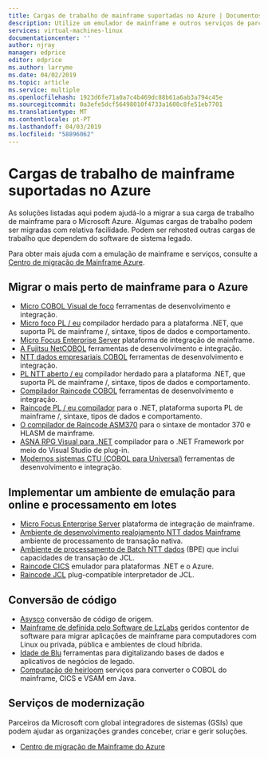 ```yaml
---
title: Cargas de trabalho de mainframe suportadas no Azure | Documentos da Microsoft
description: Utilize um emulador de mainframe e outros serviços de parceiros da Microsoft para realojar suas cargas de trabalho de mainframe como sistemas baseados no IBM Z com o Microsoft Azure.
services: virtual-machines-linux
documentationcenter: ''
author: njray
manager: edprice
editor: edprice
ms.author: larryme
ms.date: 04/02/2019
ms.topic: article
ms.service: multiple
ms.openlocfilehash: 1923d6fe71a0a7c4b469dc88b61a6ab3a794c45e
ms.sourcegitcommit: 0a3efe5dcf56498010f4733a1600c8fe51eb7701
ms.translationtype: MT
ms.contentlocale: pt-PT
ms.lasthandoff: 04/03/2019
ms.locfileid: "58896062"
---
```

# <a name="mainframe-workloads-supported-on-azure"></a>Cargas de trabalho de mainframe suportadas no Azure

As soluções listadas aqui podem ajudá-lo a migrar a sua carga de trabalho de mainframe para o Microsoft Azure. Algumas cargas de trabalho podem ser migradas com relativa facilidade. Podem ser rehosted outras cargas de trabalho que dependem do software de sistema legado. 

Para obter mais ajuda com a emulação de mainframe e serviços, consulte a [Centro de migração de Mainframe Azure](https://azure.microsoft.com/migration/mainframe/).

## <a name="migrate-mainframe-closer-to-azure"></a>Migrar o mais perto de mainframe para o Azure

- [Micro COBOL Visual de foco](https://www.microfocus.com/products/visual-cobol/) ferramentas de desenvolvimento e integração.
- [Micro foco PL / eu](https://www.microfocus.com/campaign/download/pli-modernization/) compilador herdado para a plataforma .NET, que suporta PL de mainframe /, sintaxe, tipos de dados e comportamento.
- [Micro Focus Enterprise Server](https://www.microfocus.com/products/enterprise-suite/enterprise-server/) plataforma de integração de mainframe.
- [A Fujitsu NetCOBOL](https://www.fujitsu.com/global/products/software/developer-tool/netcobol/) ferramentas de desenvolvimento e integração.
- [NTT dados empresariais COBOL](https://www.nttdataservices.com/en-ie/services/application-modernization-services) ferramentas de desenvolvimento e integração.
- [PL NTT aberto / eu](https://www.nttdataservices.com/en-ie/services/application-modernization-services) compilador herdado para a plataforma .NET, que suporta PL de mainframe /, sintaxe, tipos de dados e comportamento.
- [Compilador Raincode COBOL](https://www.raincode.com/products/cobol/) ferramentas de desenvolvimento e integração.
- [Raincode PL / eu compilador](https://www.raincode.com/products/pli/) para o .NET, plataforma suporta PL de mainframe /, sintaxe, tipos de dados e comportamento.
- [O compilador de Raincode ASM370](https://www.raincode.com/technical-landscape/asm370/) para o sintaxe de montador 370 e HLASM de mainframe.
- [ASNA RPG Visual para .NET](https://asna.com/us/products/visual-rpg) compilador para o .NET Framework por meio do Visual Studio de plug-in.
- [Modernos sistemas CTU (COBOL para Universal)](https://modernsystems.com/automatic-cobol-to-java-conversion/) ferramentas de desenvolvimento e integração.

## <a name="deploy-an-emulation-environment-for-online-and-batch-processing"></a>Implementar um ambiente de emulação para online e processamento em lotes

- [Micro Focus Enterprise Server](https://www.microfocus.com/products/enterprise-suite/enterprise-server/) plataforma de integração de mainframe.
- [Ambiente de desenvolvimento realojamento NTT dados Mainframe](https://us.nttdata.com/en/-/media/assets/white-paper/apps-mainframe-re-hosting-development-environment-whitepaper.pdf) ambiente de processamento de transação nativa.
- [Ambiente de processamento de Batch NTT dados](https://us.nttdata.com/en/-/media/assets/white-paper/apps-mainframe-re-hosting-development-environment-whitepaper.pdf) (BPE) que inclui capacidades de transação de JCL.
- [Raincode CICS](https://www.raincode.com/technical-landscape/cics/) emulador para plataformas .NET e o Azure.
- [Raincode JCL](https://www.raincode.com/products/jcl/) plug-compatible interpretador de JCL.

## <a name="code-conversion"></a>Conversão de código

- [Asysco](https://www.asysco.com/azure-cloud/) conversão de código de origem.
- [Mainframe de definida pelo Software de LzLabs](https://www.lzlabs.com/) geridos contentor de software para migrar aplicações de mainframe para computadores com Linux ou privada, pública e ambientes de cloud híbrida.
- [Idade de Blu](https://www.bluage.com/) ferramentas para digitalizando bases de dados e aplicativos de negócios de legado.
- [Computação de heirloom](https://www.heirloomcomputing.com/tag/convert-cobol-to-java/) serviços para converter o COBOL do mainframe, CICS e VSAM em Java.

## <a name="modernization-services"></a>Serviços de modernização

Parceiros da Microsoft com global integradores de sistemas (GSIs) que podem ajudar as organizações grandes conceber, criar e gerir soluções. 

- [Centro de migração de Mainframe do Azure](https://azure.microsoft.com/migration/mainframe/)
